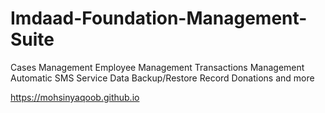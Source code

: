 # Imdaad-Foundation-Management-Suite

Cases Management
Employee Management
Transactions Management
Automatic SMS Service
Data Backup/Restore
Record Donations
and more

https://mohsinyaqoob.github.io
